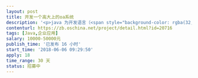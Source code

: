 ```yaml
---                
layout: post       
title: 开发一个高大上的oa系统           
description: '<p>java 为开发语言（<span style="background-color: rgba(32, 160, 255, 0.0980392); color: rgb(32, 160, 255);">Python也行，其他不要</span>）  至ssh  ssm或是更优方案，功能有工作流程、会议管理、文件管理、日程、计划、任务、项目管理、邮件 、IM、新闻、公告等oa常见功能。如有成品最好，所供产品不要存在第三方产权争议。（用户界面要好点、传统不要）。有现成的或是能在开发框架上开发的都可以。</p>'     
contenturl: https://zb.oschina.net/project/detail.html?id=20716      
tags: [Java,企业应用]            
salary: 10000-50000元          
publish_time: '已发布 16 小时'         
start_time: '2018-06-06 09:29:50'           
apply: 18                   
time_range: 30 天              
status: 招募中                  
---                 
```

